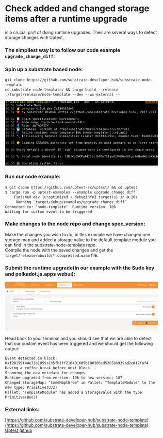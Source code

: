 # Check added and changed storage items after a runtime upgrade
is a crucial part of doing runtime upgrades. Their are several ways to detect storage changes with Uptest.


### The simpliest way is to follow our code example `upgrade_change_diff`: 


### Spin up a substrate based node:    
```shell
git clone https://github.com/substrate-developer-hub/substrate-node-template
cd substrate-node-template/ && cargo build --release
./target/release/node-template --dev --ws-external --
```

![Start a substrate node](first_run.png "Start a substrate based node")


### Run our code example:   
```shell
$ git clone https://github.com/uptest-sc/uptest/ && cd uptest
$ cargo run -p uptest-examples --example upgrade_change_diff
    Finished dev [unoptimized + debuginfo] target(s) in 0.26s
     Running `target/debug/examples/upgrade_change_diff`
Connected to: "node-template"  Runtime version: 106
Waiting for custom event to be triggered
```

### Make changes to the node repo and change spec_version:  
Make the changes you wish to do, in this example we have changed one storage map and added a storage value to the default template module you can find in the substrate-node-template repo.  
Compile the node with the saved changes and get the `target/release/wbuild/*.compressed.wasm` file.  

### Submit the runtime upgrade(in our example with the Sudo key and polkadot.js.apps webui):   

![polkadot.js apps](second_run.png "polkadot.js")   


Head back to your terminal and you should see that we are able to detect that our custom event has been triggered and we should get the following output:  


```
Event detected in block: 0xf28159f44e72b1859a1b5fb1ff210401605b100300ed53058b939ad2c817faf4
Having a coffee break before next block...
Scanning the new metadata for changes
Runtime upgraded from version: 106 to new version: 107
Changed StorageMap: "SomeMapthree" in Pallet: "TemplateModule" to the new type: Primitive(U32)
Pallet: "TemplateModule" has added a StorageValue with the type: Primitive(Bool)
```



### External links:    
[https://github.com/substrate-developer-hub/substrate-node-template](https://github.com/substrate-developer-hub/substrate-node-template)    
[Uptest github](https://github.com/uptest-sc/uptest)   



